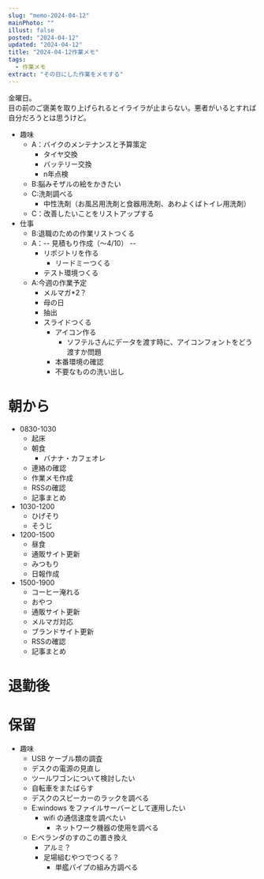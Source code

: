 ```yaml
---
slug: "memo-2024-04-12"
mainPhoto: ""
illust: false
posted: "2024-04-12"
updated: "2024-04-12"
title: "2024-04-12作業メモ"
tags:
  - 作業メモ
extract: "その日にした作業をメモする"
---
```


金曜日。  
目の前のご褒美を取り上げられるとイライラが止まらない。悪者がいるとすれば自分だろうとは思うけど。

- 趣味
  - A：バイクのメンテナンスと予算策定
    - タイヤ交換
    - バッテリー交換
    - n年点検
  - B:脳みそザルの絵をかきたい
  - C:洗剤調べる
    - 中性洗剤（お風呂用洗剤と食器用洗剤、あわよくばトイレ用洗剤）
  - C：改善したいことをリストアップする
- 仕事
  - B:退職のための作業リストつくる
  - A：-- 見積もり作成（〜4/10） --
    - リポジトリを作る
      - リードミーつくる
    - テスト環境つくる    
  - A:今週の作業予定
    - メルマガ*2？
    - 母の日
    - 抽出
    - スライドつくる
      - アイコン作る
        - ソフテルさんにデータを渡す時に、アイコンフォントをどう渡すか問題
      - 本番環境の確認
      - 不要なものの洗い出し

# 朝から

- 0830-1030
  - 起床
  - 朝食
    - バナナ・カフェオレ
  - 連絡の確認
  - 作業メモ作成
  - RSSの確認
  - 記事まとめ
- 1030-1200
  - ひげそり
  - そうじ
- 1200-1500
  - 昼食
  - 通販サイト更新
  - みつもり
  - 日報作成
- 1500-1900
  - コーヒー淹れる
  - おやつ
  - 通販サイト更新
  - メルマガ対応
  - ブランドサイト更新
  - RSSの確認
  - 記事まとめ



# 退勤後


# 保留

- 趣味
  - USB ケーブル類の調査
  - デスクの電源の見直し
  - ツールワゴンについて検討したい
  - 自転車をまたばらす
  - デスクのスピーカーのラックを調べる
  - E:windows をファイルサーバーとして運用したい
    - wifi の通信速度を調べたい
      - ネットワーク機器の使用を調べる
  - E:ベランダのすのこの置き換え
    - アルミ？
    - 足場組むやつでつくる？
      - 単艦パイプの組み方調べる
